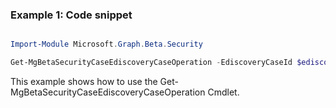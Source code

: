 ### Example 1: Code snippet

```powershell

Import-Module Microsoft.Graph.Beta.Security

Get-MgBetaSecurityCaseEdiscoveryCaseOperation -EdiscoveryCaseId $ediscoveryCaseId

```
This example shows how to use the Get-MgBetaSecurityCaseEdiscoveryCaseOperation Cmdlet.

